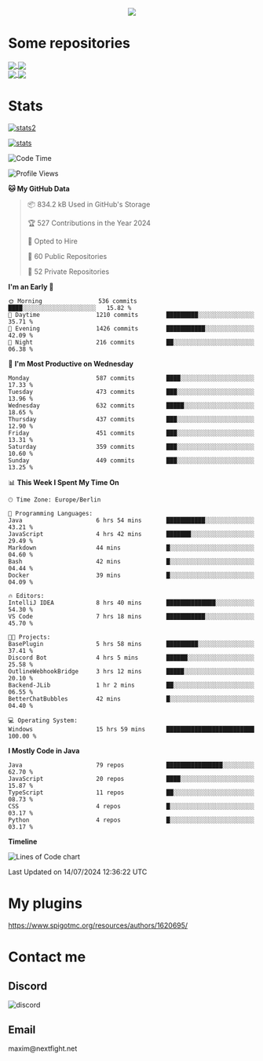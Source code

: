 <p align="center">
  <a href="https://github.com/max1mde">
    <img src="https://readme-typing-svg.demolab.com?font=Permanent+Marker&size=30&duration=4600&color=8C63F7&center=true&multiline=true&random=false&width=749&height=105&lines=0JfQtNGALg;My+name+is+Maxim" /></a>
</p>

<div align="left">

<h1>Some repositories</h1>
<a href="https://github.com/max1mde/FancyPhysics">
  <img align="center" src="https://denvercoder1-github-readme-stats.vercel.app/api/pin/?username=max1mde&repo=FancyPhysics&theme=react&bg_color=1F222E&title_color=8C63F7&hide_border=true&icon_color=F8D866&show_icons=true" />
</a>
<a href="https://github.com/NextFightNetwork/NextApply">
  <img align="center" src="https://denvercoder1-github-readme-stats.vercel.app/api/pin/?username=NextFightNetwork&repo=NextApply&theme=react&bg_color=1F222E&title_color=8C63F7&hide_border=true&icon_color=F8D866&show_icons=true" />
</a>
<br>
<a href="https://github.com/max1mde/HologramAPI">
  <img align="center" src="https://denvercoder1-github-readme-stats.vercel.app/api/pin/?username=max1mde&repo=HologramAPI&theme=react&bg_color=1F222E&title_color=8C63F7&hide_border=true&icon_color=F8D866&show_icons=true" />
</a>
<a href="https://github.com/max1mde/RadioBot">
  <img align="center" src="https://denvercoder1-github-readme-stats.vercel.app/api/pin/?username=max1mde&repo=RadioBot&theme=react&bg_color=1F222E&title_color=8C63F7&hide_border=true&icon_color=F8D866&show_icons=true" />
</a>


<h1>Stats</h1>
<p>
  <a href="https://github.com/max1mde">
    <img src="https://github-readme-stats.vercel.app/api/top-langs/?username=max1mde&layout=compact&theme=tokyonight&show_icons=true" alt="stats2" /></a>
</p>
<p>
  <a href="https://github.com/max1mde">
    <img src="https://github-readme-stats.vercel.app/api?username=max1mde&theme=tokyonight&show_icons=true&layout=compact" alt="stats" /></a>
</p>
</div>

<!--START_SECTION:waka-->
![Code Time](http://img.shields.io/badge/Code%20Time-340%20hrs%2037%20mins-blue)

![Profile Views](http://img.shields.io/badge/Profile%20Views-51-blue)

**🐱 My GitHub Data** 

> 📦 834.2 kB Used in GitHub's Storage 
 > 
> 🏆 527 Contributions in the Year 2024
 > 
> 💼 Opted to Hire
 > 
> 📜 60 Public Repositories 
 > 
> 🔑 52 Private Repositories 
 > 
**I'm an Early 🐤** 

```text
🌞 Morning                536 commits         ████░░░░░░░░░░░░░░░░░░░░░   15.82 % 
🌆 Daytime                1210 commits        █████████░░░░░░░░░░░░░░░░   35.71 % 
🌃 Evening                1426 commits        ███████████░░░░░░░░░░░░░░   42.09 % 
🌙 Night                  216 commits         ██░░░░░░░░░░░░░░░░░░░░░░░   06.38 % 
```
📅 **I'm Most Productive on Wednesday** 

```text
Monday                   587 commits         ████░░░░░░░░░░░░░░░░░░░░░   17.33 % 
Tuesday                  473 commits         ███░░░░░░░░░░░░░░░░░░░░░░   13.96 % 
Wednesday                632 commits         █████░░░░░░░░░░░░░░░░░░░░   18.65 % 
Thursday                 437 commits         ███░░░░░░░░░░░░░░░░░░░░░░   12.90 % 
Friday                   451 commits         ███░░░░░░░░░░░░░░░░░░░░░░   13.31 % 
Saturday                 359 commits         ███░░░░░░░░░░░░░░░░░░░░░░   10.60 % 
Sunday                   449 commits         ███░░░░░░░░░░░░░░░░░░░░░░   13.25 % 
```


📊 **This Week I Spent My Time On** 

```text
🕑︎ Time Zone: Europe/Berlin

💬 Programming Languages: 
Java                     6 hrs 54 mins       ███████████░░░░░░░░░░░░░░   43.21 % 
JavaScript               4 hrs 42 mins       ███████░░░░░░░░░░░░░░░░░░   29.49 % 
Markdown                 44 mins             █░░░░░░░░░░░░░░░░░░░░░░░░   04.60 % 
Bash                     42 mins             █░░░░░░░░░░░░░░░░░░░░░░░░   04.44 % 
Docker                   39 mins             █░░░░░░░░░░░░░░░░░░░░░░░░   04.09 % 

🔥 Editors: 
IntelliJ IDEA            8 hrs 40 mins       ██████████████░░░░░░░░░░░   54.30 % 
VS Code                  7 hrs 18 mins       ███████████░░░░░░░░░░░░░░   45.70 % 

🐱‍💻 Projects: 
BasePlugin               5 hrs 58 mins       █████████░░░░░░░░░░░░░░░░   37.41 % 
Discord Bot              4 hrs 5 mins        ██████░░░░░░░░░░░░░░░░░░░   25.58 % 
OutlineWebhookBridge     3 hrs 12 mins       █████░░░░░░░░░░░░░░░░░░░░   20.10 % 
Backend-JLib             1 hr 2 mins         ██░░░░░░░░░░░░░░░░░░░░░░░   06.55 % 
BetterChatBubbles        42 mins             █░░░░░░░░░░░░░░░░░░░░░░░░   04.40 % 

💻 Operating System: 
Windows                  15 hrs 59 mins      █████████████████████████   100.00 % 
```

**I Mostly Code in Java** 

```text
Java                     79 repos            ████████████████░░░░░░░░░   62.70 % 
JavaScript               20 repos            ████░░░░░░░░░░░░░░░░░░░░░   15.87 % 
TypeScript               11 repos            ██░░░░░░░░░░░░░░░░░░░░░░░   08.73 % 
CSS                      4 repos             █░░░░░░░░░░░░░░░░░░░░░░░░   03.17 % 
Python                   4 repos             █░░░░░░░░░░░░░░░░░░░░░░░░   03.17 % 
```



**Timeline**

![Lines of Code chart](https://raw.githubusercontent.com/max1mde/max1mde/main/assets/bar_graph.png)


 Last Updated on 14/07/2024 12:36:22 UTC
<!--END_SECTION:waka-->

# My plugins
https://www.spigotmc.org/resources/authors/1620695/

<h1>Contact me</h1>

<h2>Discord</h2>  
<img src="https://lanyard.cnrad.dev/api/759334613335670805" alt="discord">

<h2>Email</h2>  
maxim@nextfight.net


